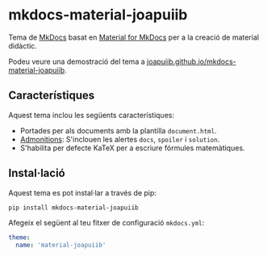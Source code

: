 # mkdocs-material-joapuiib
Tema de [MkDocs](https://www.mkdocs.org/) basat en [Material for MkDocs](https://squidfunk.github.io/mkdocs-material/)
per a la creació de material didàctic.

Podeu veure una demostració del tema a [joapuiib.github.io/mkdocs-material-joapuiib](https://joapuiib.github.io/mkdocs-material-joapuiib/).

## Característiques
Aquest tema inclou les següents característiques:
- Portades per als documents amb la plantilla `document.html`.
- [Admonitions](https://squidfunk.github.io/mkdocs-material/reference/admonitions/): S'inclouen les alertes `docs`, `spoiler` i `solution`.
- S'habilita per defecte KaTeX per a escriure fórmules matemàtiques.

## Instal·lació
Aquest tema es pot instal·lar a través de pip:

```bash
pip install mkdocs-material-joapuiib
```

Afegeix el següent al teu fitxer de configuració `mkdocs.yml`:

```yaml
theme:
  name: 'material-joapuiib'
```
